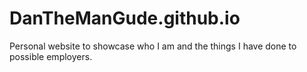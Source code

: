 # DanTheManGude.github.io
Personal website to showcase who I am and the things I have done to possible employers.
